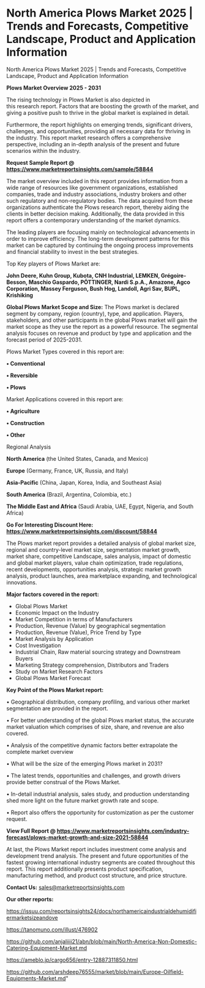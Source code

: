 # North America Plows Market 2025 | Trends and Forecasts, Competitive Landscape, Product and Application Information
North America Plows Market 2025 | Trends and Forecasts, Competitive Landscape, Product and Application Information

<Strong> Plows Market Overview 2025 - 2031</strong>

The rising technology in Plows Market is also depicted in this research report. Factors that are boosting the growth of the market, and giving a positive push to thrive in the global market is explained in detail.

Furthermore, the report highlights on emerging trends, significant drivers, challenges, and opportunities, providing all necessary data for thriving in the industry. This report market research offers a comprehensive perspective, including an in-depth analysis of the present and future scenarios within the industry.

<strong>Request Sample Report @ <a href=https://www.marketreportsinsights.com/sample/58844>https://www.marketreportsinsights.com/sample/58844</a></strong>

The market overview included in this report provides information from a wide range of resources like government organizations, established companies, trade and industry associations, industry brokers and other such regulatory and non-regulatory bodies. The data acquired from these organizations authenticate the Plows research report, thereby aiding the clients in better decision making. Additionally, the data provided in this report offers a contemporary understanding of the market dynamics.

The leading players are focusing mainly on technological advancements in order to improve efficiency. The long-term development patterns for this market can be captured by continuing the ongoing process improvements and financial stability to invest in the best strategies.

Top Key players of Plows Market are:

<strong>John Deere, Kuhn Group, Kubota, CNH Industrial, LEMKEN, Grégoire-Besson, Maschio Gaspardo, PÖTTINGER, Nardi S.p.A., Amazone, Agco Corporation, Massey Ferguson, Bush Hog, Landoll, Agri Sav, BUPL, Krishiking</strong>

<strong><b>Global Plows Market Scope and Size:</b></strong>
The Plows market is declared segment by company, region (country), type, and application. Players, stakeholders, and other participants in the global Plows market will gain the market scope as they use the report as a powerful resource. The segmental analysis focuses on revenue and product by type and application and the forecast period of 2025-2031.

Plows Market Types covered in this report are:

<strong>• Conventional

• Reversible

• Plows</strong>

Market Applications covered in this report are:

<strong>• Agriculture

• Construction

• Other</strong> 

Regional Analysis

<strong>North America</strong> (the United States, Canada, and Mexico)

<strong>Europe</strong> (Germany, France, UK, Russia, and Italy)

<strong>Asia-Pacific</strong> (China, Japan, Korea, India, and Southeast Asia)

<strong>South America</strong> (Brazil, Argentina, Colombia, etc.)

<strong>The Middle East and Africa</strong> (Saudi Arabia, UAE, Egypt, Nigeria, and South Africa)

<strong>Go For Interesting Discount Here: <a href=https://www.marketreportsinsights.com/discount/58844>https://www.marketreportsinsights.com/discount/58844</a></strong>

The Plows market report provides a detailed analysis of global market size, regional and country-level market size, segmentation market growth, market share, competitive Landscape, sales analysis, impact of domestic and global market players, value chain optimization, trade regulations, recent developments, opportunities analysis, strategic market growth analysis, product launches, area marketplace expanding, and technological innovations.

<strong><b>Major factors covered in the report:</b></strong>
<ul>
  <li>Global Plows Market </li>
  <li>Economic Impact on the Industry</li>
  <li>Market Competition in terms of Manufacturers</li>
  <li>Production, Revenue (Value) by geographical segmentation</li>
  <li>Production, Revenue (Value), Price Trend by Type</li>
  <li>Market Analysis by Application</li>
  <li>Cost Investigation</li>
  <li>Industrial Chain, Raw material sourcing strategy and Downstream Buyers</li>
  <li>Marketing Strategy comprehension, Distributors and Traders</li>
  <li>Study on Market Research Factors</li>
  <li>Global Plows Market Forecast</li>
</ul>

<strong><b>Key Point of the Plows Market report:</b></strong>

• Geographical distribution, company profiling, and various other market segmentation are provided in the report.

• For better understanding of the global Plows market status, the accurate market valuation which comprises of size, share, and revenue are also covered.

• Analysis of the competitive dynamic factors better extrapolate the complete market overview

• What will be the size of the emerging Plows market in 2031?

• The latest trends, opportunities and challenges, and growth drivers provide better construal of the Plows Market.

• In-detail industrial analysis, sales study, and production understanding shed more light on the future market growth rate and scope.

• Report also offers the opportunity for customization as per the customer request.

<strong><b>View Full Report @ <a href=https://www.marketreportsinsights.com/industry-forecast/plows-market-growth-and-size-2021-58844>https://www.marketreportsinsights.com/industry-forecast/plows-market-growth-and-size-2021-58844</a></b></strong>


At last, the Plows Market report includes investment come analysis and development trend analysis. The present and future opportunities of the fastest growing international industry segments are coated throughout this report. This report additionally presents product specification, manufacturing method, and product cost structure, and price structure.

<strong>Contact Us:</strong>
sales@marketreportsinsights.com

<strong>Our other reports:</strong>

<a href=https://issuu.com/reportsinsights24/docs/northamericaindustrialdehumidifiermarketsizeandove>https://issuu.com/reportsinsights24/docs/northamericaindustrialdehumidifiermarketsizeandove</a>

<a href=https://tanomuno.com/illust/476902>https://tanomuno.com/illust/476902</a>

<a href=https://github.com/anjaliiii21/abn/blob/main/North-America-Non-Domestic-Catering-Equipment-Market.md>https://github.com/anjaliiii21/abn/blob/main/North-America-Non-Domestic-Catering-Equipment-Market.md</a>

<a href=https://ameblo.jp/cargo656/entry-12887311850.html>https://ameblo.jp/cargo656/entry-12887311850.html</a>

<a href=https://github.com/arshdeep76555/market/blob/main/Europe-Oilfield-Equipments-Market.md>https://github.com/arshdeep76555/market/blob/main/Europe-Oilfield-Equipments-Market.md</a>"
